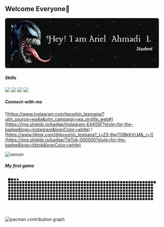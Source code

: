 ## Welcome Everyone👋

![header](img/github-header-image.png)

<!--
**lesmana185/lesmana185** is a ✨ _special_ ✨ repository because its `README.md` (this file) appears on your GitHub profile.

Here are some ideas to get you started:

- 🔭 I’m currently working on ...
- 🌱 I’m currently learning ...
- 👯 I’m looking to collaborate on ...
- 🤔 I’m looking for help with ...
- 💬 Ask me about ...
- 📫 How to reach me: ...
- 😄 Pronouns: ...
- ⚡ Fun fact: ...
-->
##### *Skills*
<img src="https://img.shields.io/badge/HTML5-E34F26?style=for-the-badge&logo=html5&logoColor=white" /> <img src="https://img.shields.io/badge/CSS3-1572B6?style=for-the-badge&logo=css3&logoColor=white" /> <img src="https://img.shields.io/badge/JavaScript-323330?style=for-the-badge&logo=javascript&logoColor=F7DF1E" /> <img src="https://img.shields.io/badge/Kotlin-B125EA?style=for-the-badge&logo=kotlin&logoColor=white" />


##### *Connect-with-me*

![https://www.instagram.com/lexxshin_lesmana/?utm_source=wa4a&utm_campaign=wa_profile_web#](https://img.shields.io/badge/Instagram-E4405F?style=for-the-badge&logo=instagram&logoColor=white) ![https://www.tiktok.com/@lexxshin_lesmana?_t=ZS-8wjTOBkKVLM&_r=1](https://img.shields.io/badge/TikTok-000000?style=for-the-badge&logo=tiktok&logoColor=white)

 ![venom](https://media4.giphy.com/media/v1.Y2lkPTc5MGI3NjExdHplMjg3M2U0NzZoYnh3YWV3MHA0NWt1c3RtenlvMWlxaTV2dXlhMiZlcD12MV9pbnRlcm5hbF9naWZfYnlfaWQmY3Q9Zw/Zni3OcpFieMSieQMw7/giphy.gif)


 ##### *My first game*
<img src="https://raw.githubusercontent.com/lesmana185/lesmana185/output/snake.svg" alt="Snake animation" />

###

<picture>
  <source media="(prefers-color-scheme: dark)" srcset="https://raw.githubusercontent.com/lesmana185/lesmana185/output/pacman-contribution-graph-dark.svg">
  <source media="(prefers-color-scheme: light)" srcset="https://raw.githubusercontent.com/lesmana185/lesmana185/output/pacman-contribution-graph.svg">
  <img alt="pacman contribution graph" src="https://raw.githubusercontent.com/lesmana185/lesmana185/output/pacman-contribution-graph.svg">
</picture>

###